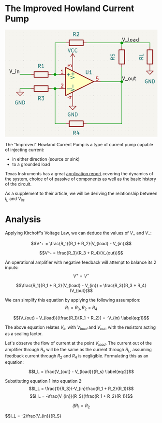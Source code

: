 # The Improved Howland Current Pump
![kicad_circuit](./resources/improved_howland_current_pump.png)

The "Improved" Howland Current Pump is a type of current pump capable of injecting current:
- in either direction (source or sink)
- to a grounded load

Texas Instruments has a great [application report](https://www.ti.com/lit/an/snoa474a/snoa474a.pdf?ts=1734576485321&ref_url=https%253A%252F%252Fwww.google.com%252F) covering the dynamics of the system, choice of of passive of components as well as the basic history of the circuit. 

As a supplement to their article, we will be deriving the relationship between $I_L$ and $V_{in}$.

# Analysis 
Applying Kirchoff's Voltage Law, we can deduce the values of $V_+$ and $V_-$:

$$V^+ = \frac{R_1}{R_1 + R_2}(V_{load} - V_{in})$$

$$V^- = \frac{R_3}{R_3 + R_4}(V_{out})$$

An operational amplifier with negative feedback will attempt to balance its 2 inputs:
$$V^+ = V^-$$

$$\frac{R_1}{R_1 + R_2}(V_{load} - V_{in}) = \frac{R_3}{R_3 + R_4}(V_{out})$$

We can simplify this equation by applying the following assumption: 
$$R_1 = R_3, R_2 = R_4$$

$$(V_{out} - V_{load})(\frac{R_1}{R_1 + R_2}) = -V_{in} \label{eq:1}$$

The above equation relates $V_{in}$ with $V_{load}$ and $V_{out}$, with the resistors acting as a scaling factor. 

Let's observe the flow of current at the point $V_{load}$. The current out of the amplifier through $R_s$ will be the same as the current through $R_L$, assuming feedback current through $R_2$ and $R_4$ is negligible. Formulating this as an equation:

$$I_L = \frac{V_{out} - V_{load}}{R_s} \label{eq:2}$$

Substituting equation 1 into equation 2:
$$I_L = \frac{1}{R_S}(-V_{in}\frac{R_1 + R_2}{R_1})$$
$$I_L = -\frac{V_{in}}{R_S}(\frac{R_1 + R_2}{R_1})$$

$$if R_1 = R_2$$

$$I_L = -2\frac{V_{in}}{R_S}







